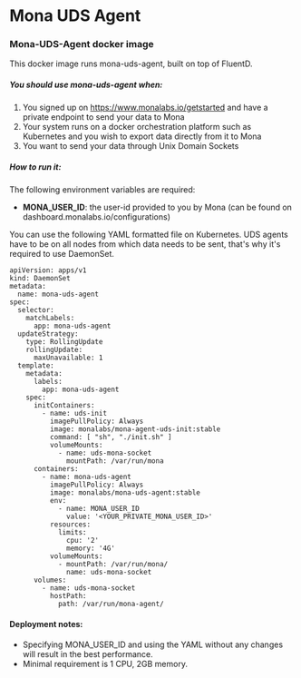 # Mona UDS Agent

### Mona-UDS-Agent docker image
This docker image runs mona-uds-agent, built on top of FluentD.

##### You should use mona-uds-agent when:
1. You signed up on https://www.monalabs.io/getstarted and have a private endpoint to send your data to Mona
2. Your system runs on a docker orchestration platform such as Kubernetes and you wish to export data directly from it to Mona
3. You want to send your data through Unix Domain Sockets

##### How to run it:
The following environment variables are required:

* **MONA_USER_ID**: the user-id provided to you by Mona (can be found on dashboard.monalabs.io/configurations)

You can use the following YAML formatted file on Kubernetes. 
UDS agents have to be on all nodes from which data needs to be sent, that's why it's required to use DaemonSet.

```
apiVersion: apps/v1
kind: DaemonSet
metadata:
  name: mona-uds-agent
spec:
  selector:
    matchLabels:
      app: mona-uds-agent
  updateStrategy:
    type: RollingUpdate
    rollingUpdate:
      maxUnavailable: 1
  template:
    metadata:
      labels:
        app: mona-uds-agent
    spec:
      initContainers:
        - name: uds-init
          imagePullPolicy: Always
          image: monalabs/mona-agent-uds-init:stable
          command: [ "sh", "./init.sh" ]
          volumeMounts:
            - name: uds-mona-socket
              mountPath: /var/run/mona
      containers:
        - name: mona-uds-agent
          imagePullPolicy: Always
          image: monalabs/mona-uds-agent:stable
          env:
            - name: MONA_USER_ID
              value: '<YOUR_PRIVATE_MONA_USER_ID>'
          resources:
            limits:
              cpu: '2'
              memory: '4G'
          volumeMounts:
            - mountPath: /var/run/mona/
              name: uds-mona-socket
      volumes:
        - name: uds-mona-socket
          hostPath:
            path: /var/run/mona-agent/
```

#### Deployment notes:
* Specifying MONA_USER_ID and using the YAML without any changes will result in the best performance.
* Minimal requirement is 1 CPU, 2GB memory.
